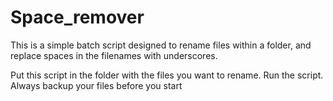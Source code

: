 # Space_remover
This is a simple batch script designed to rename files within a folder, and replace spaces in the filenames with underscores.

Put this script in the folder with the files you want to rename. Run the script. 
Always backup your files before you start
